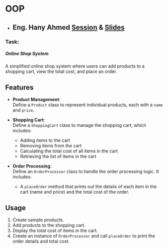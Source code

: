 # OOP

- ## Eng. Hany Ahmed [Session](https://drive.google.com/file/d/1rfrqntSugy18tbYXPCIhlEX6RBVBQbFL/view?usp=sharing&t=1) & [Slides](https://drive.google.com/file/d/1x3zDIDZeZiV2BKxkt9jP5rxDya1ao_4Q/view?usp=sharing)

### Task:

##### Online Shop System

A simplified online shop system where users can add products to a shopping cart, view the total cost, and place an order.

## Features

- **Product Management**:  
  Define a `Product` class to represent individual products, each with a `name` and `price`.

- **Shopping Cart**:  
  Define a `ShoppingCart` class to manage the shopping cart, which includes:
  - Adding items to the cart
  - Removing items from the cart
  - Calculating the total cost of all items in the cart
  - Retrieving the list of items in the cart

- **Order Processing**:  
  Define an `OrderProcessor` class to handle the order processing logic. It includes:
  - A `placeOrder` method that prints out the details of each item in the cart (name and price) and the total cost of the order.

## Usage

1. Create sample products.
2. Add products to the shopping cart.
3. Display the total cost of items in the cart.
4. Create an instance of `OrderProcessor` and call `placeOrder` to print the order details and total cost.
